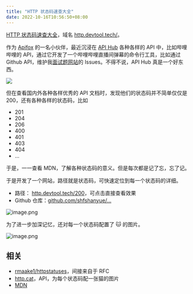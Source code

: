 ```yaml
---
title: "HTTP 状态码速查大全"
date: 2022-10-16T10:56:50+08:00
---
```


[HTTP 状态码速查大全](http://http.devtool.tech/)，域名 [http.devtool.tech/](http://http.devtool.tech/)。

作为 [Apifox](https://www.apifox.cn/a1shanyue) 的一名小伙伴，最近沉浸在 [API Hub](https://www.apifox.cn/a1shanyue) 各种各样的 API 中，比如哔哩哔哩的 API，通过它开发了一个哔哩哔哩直播间弹幕的命令行工具，比如通过 Github API，维护我[面试题网站](https://github.com/shfshanyue/Daily-Question)的 Issues。不得不说，API Hub 真是一个好东西。

![](https://p3-juejin.byteimg.com/tos-cn-i-k3u1fbpfcp/42f35fa3bf704335a8828fa343218957~tplv-k3u1fbpfcp-zoom-in-crop-mark:4536:0:0:0.image)

但在查看国内外各种各样优秀的 API 文档时，发现他们的状态码并不简单仅仅是 200，还有各种各样的状态码，比如

- 201
- 204
- 206
- 400
- 401
- 403
- 404
- ...

于是，一一查看 MDN，了解各种状态码的意义。但是每次都是记了忘，忘了记。

于是开发了一个网站，路径就是状态码，可快速定位到每一个状态码的详细。

- 路径： [http.devtool.tech/200](https://http.devtool.tech/200)，可点击直接查看效果
- Github 仓库：[github.com/shfshanyue/…](https://github.com/shfshanyue/httpstatus)

![image.png](https://p1-juejin.byteimg.com/tos-cn-i-k3u1fbpfcp/6e221e5c9f9e447185b1a369b2b00dc1~tplv-k3u1fbpfcp-zoom-in-crop-mark:4536:0:0:0.image?)

为了进一步加深记忆，还对每一个状态码配置了 🐱 的图片。

![image.png](https://p1-juejin.byteimg.com/tos-cn-i-k3u1fbpfcp/d38564e8494345b0b328591c6020fee9~tplv-k3u1fbpfcp-zoom-in-crop-mark:4536:0:0:0.image?)

## 相关

- [rmaake1/httpstatuses](https://github.com/rmaake1/httpstatuses)，间接来自于 RFC
- [http.cat](https://http.cat/)，API，为每个状态码配一张猫的图片
- [MDN](https://developer.mozilla.org/en-US/docs/Web/HTTP/Status)
